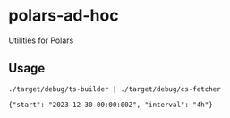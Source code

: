 # polars-ad-hoc

Utilities for Polars

## Usage

```
./target/debug/ts-builder | ./target/debug/cs-fetcher

{"start": "2023-12-30 00:00:00Z", "interval": "4h"}
```